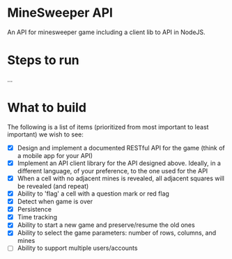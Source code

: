 # MineSweeper API
An API for minesweeper game including a client lib to API in NodeJS.

# Steps to run

... 

# What to build

The following is a list of items (prioritized from most important to least important) we wish to see:

- [x] Design and implement a documented RESTful API for the game (think of a mobile app for your API)
- [x] Implement an API client library for the API designed above. Ideally, in a different language, of your preference, to the one used for the API
- [x] When a cell with no adjacent mines is revealed, all adjacent squares will be revealed (and repeat)
- [x] Ability to 'flag' a cell with a question mark or red flag
- [x] Detect when game is over
- [x] Persistence
- [x] Time tracking
- [x] Ability to start a new game and preserve/resume the old ones
- [x] Ability to select the game parameters: number of rows, columns, and mines
- [ ] Ability to support multiple users/accounts